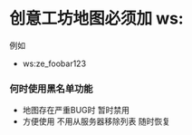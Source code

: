 # 创意工坊地图必须加 ws:
例如 
 - ws:ze_foobar123

 ### 何时使用黑名单功能
  - 地图存在严重BUG时 暂时禁用
  - 方便使用 不用从服务器移除列表 随时恢复
  

